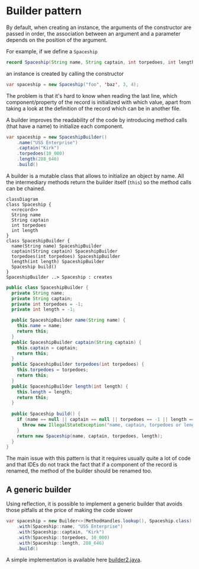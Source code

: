 # Builder pattern

By default, when creating an instance, the arguments of the constructor are passed in order,
the association between an argument and a parameter depends on the position of the argument.

For example, if we define a `Spaceship`

```java
record Spaceship(String name, String captain, int torpedoes, int length) {}
```

an instance is created by calling the constructor

```java
var spaceship = new Spaceship("foo", 'baz', 3, 4);
```

The problem is that it's hard to know when reading the last line, which component/property of the record
is initialized with which value, apart from taking a look at the definition of the record which can be in another file.

A builder improves the readability of the code by introducing method calls (that have a name)
to initialize each component.

```java
var spaceship = new SpaceshipBuilder()
    .name("USS Enterprise")
    .captain("Kirk")
    .torpedoes(10_000)
    .length(288_646)
    .build()
```

A builder is a mutable class that allows to initialize an object by name.
All the intermediary methods return the builder itself (`this`) so the method calls can be chained.

```mermaid
classDiagram
class Spaceship {
  <<record>>
  String name
  String captain
  int torpedoes
  int length
}
class SpaceshipBuilder {
  name(String name) SpaceshipBuilder
  captain(String captain) SpaceshipBuilder
  torpedoes(int torpedoes) SpaceshipBuilder
  length(int length) SpaceshipBuilder
  Spaceship build()
}
SpaceshipBuilder ..> Spaceship : creates
```

```java
public class SpaceshipBuilder {
  private String name;
  private String captain;
  private int torpedoes = -1;
  private int length = -1;

  public SpaceshipBuilder name(String name) {
    this.name = name;
    return this;
  }
  public SpaceshipBuilder captain(String captain) {
    this.captain = captain;
    return this;
  }
  public SpaceshipBuilder torpedoes(int torpedoes) {
    this.torpedoes = torpedoes;
    return this;
  }
  public SpaceshipBuilder length(int length) {
    this.length = length;
    return this;
  }
    
  public Spaceship build() {
    if (name == null || captain == null || torpedoes == -1 || length == -1) {
      throw new IllegalStateException("name, captain, torpedoes or length not initialized");
    }
    return new Spaceship(name, captain, torpedoes, length);
  }
}
```

The main issue with this pattern is that it requires usually quite a lot of code and that IDEs do not track
the fact that if a component of the record is renamed, the method of the builder should be renamed too.

## A generic builder

Using reflection, it is possible to implement a generic builder that avoids those pitfalls
at the price of making the code slower

```java
var spaceship = new Builder<>(MethodHandles.lookup(), Spaceship.class)
    .with(Spaceship::name, "USS Enterprise")
    .with(Spaceship::captain, "Kirk")
    .with(Spaceship::torpedoes, 10_000)
    .with(Spaceship::length, 288_646)
    .build()
```

A simple implementation is available here [builder2.java](builder2.java).
